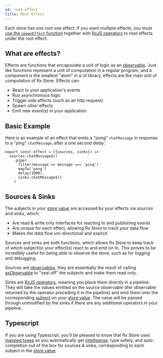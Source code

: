 ```yaml
---
id: root-effect
title: Root Effect
---
```


Each store has one root one effect. If you want multiple effects, you must [use the `spawnEffect` function](../guides/nesting-effects.md) together with [RxJS operators](https://rxjs.dev/guide/operators) to nest effects under the root effect.

## What are effects?

Effects are functions that encapsulate a unit of logic as an [observable](https://rxjs.dev/guide/observable). Just like functions represent a unit of computation in a regular program, and a component is the smallest "atom" in a UI library, effects are the main unit of computation of Rx Store. Effects can:

- React to your application's events
- Run asynchronous logic
- Trigger side effects (such as an http request)
- Spawn other effects
- Emit new event(s) in your application

## Basic Example

Here is an example of an effect that emits a "pong" `chatMessage` in response to a "ping" `chatMessage`, after a one second delay:

```tsx
export const effect = ({sources, sinks}) =>
  sources.chatMessage$()
    .pipe(
      filter(message => message === 'ping')
      mapTo('pong')
      delay(1000),
      sinks.chatMessage$()
    )
```

## Sources &amp; Sinks

The subjects in your [store value](./store-value.md) are accessed by your effects via _sources_ and _sinks_, which:

- Are read &amp; write only interfaces for reacting to and publishing events
- Are unique for each effect, allowing Rx Store to track your data flow
- Makes the data flow uni-directional and explicit

Sources and sinks are both functions, which allows Rx Store to keep track of which subject(s) your effect(s) react to and emit on to. This proves to be incredibly useful for being able to observe the store, such as for logging and debugging.

Sources are [observables](), they are essentially the result of calling [asObservable](https://rxjs.dev/api/index/class/Subject#asobservable-) to "seal off" the subjects and make them read only.

Sinks are [RxJS operators](https://rxjs.dev/guide/operators), meaning you place them directly in a pipeline. They will take the values emitted on the source observable (the observable returned by the operator preceding it in the pipeline) and emit them onto the corresponding [subject](https://rxjs.dev/guide/subject) on your [store value](./store-value.md). The value will be passed through unmodified by the sinks if there are any additional operators in your pipeline.

## Typescript

If you are using Typescript, you'll be pleased to know that Rx Store uses [mapped types](https://www.typescriptlang.org/docs/handbook/advanced-types.html#mapped-types) so you automatically get [intellisense](https://code.visualstudio.com/docs/editor/intellisense), type safety, and auto-completion out of the box for sources &amp; sinks, corresponding to each subject in the [store value](./store-value.md).
